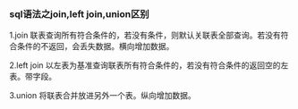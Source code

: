 ### sql语法之join,left join,union区别

1.join 联表查询所有符合条件的，若没有条件，则默认关联表全部查询。若没有符合条件的不返回，会丢失数据。横向增加数据。

2.left join 以左表为基准查询联表所有符合条件的，若没有符合条件的返回空的左表。带字段。

3.union 将联表合并放进另外一个表。纵向增加数据。